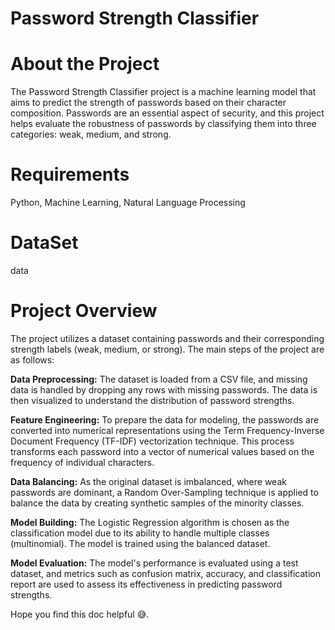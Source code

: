 # Password Strength Classifier

# About the Project
The Password Strength Classifier project is a machine learning model that aims to predict the strength of passwords based on their character composition. Passwords are an essential aspect of security, and this project helps evaluate the robustness of passwords by classifying them into three categories: weak, medium, and strong.

# Requirements
Python, Machine Learning, Natural Language Processing

# DataSet
data

# Project Overview
The project utilizes a dataset containing passwords and their corresponding strength labels (weak, medium, or strong). The main steps of the project are as follows:

<strong>Data Preprocessing:</strong> The dataset is loaded from a CSV file, and missing data is handled by dropping any rows with missing passwords. The data is then visualized to understand the distribution of password strengths.

<strong>Feature Engineering:</strong> To prepare the data for modeling, the passwords are converted into numerical representations using the Term Frequency-Inverse Document Frequency (TF-IDF) vectorization technique. This process transforms each password into a vector of numerical values based on the frequency of individual characters.

<strong>Data Balancing:</strong> As the original dataset is imbalanced, where weak passwords are dominant, a Random Over-Sampling technique is applied to balance the data by creating synthetic samples of the minority classes.

<strong>Model Building:</strong> The Logistic Regression algorithm is chosen as the classification model due to its ability to handle multiple classes (multinomial). The model is trained using the balanced dataset.

<strong>Model Evaluation:</strong> The model's performance is evaluated using a test dataset, and metrics such as confusion matrix, accuracy, and classification report are used to assess its effectiveness in predicting password strengths.

Hope you find this doc helpful :sweat_smile:.


